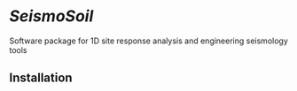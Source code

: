 # *SeismoSoil*
Software package for 1D site response analysis and engineering seismology tools

## Installation

